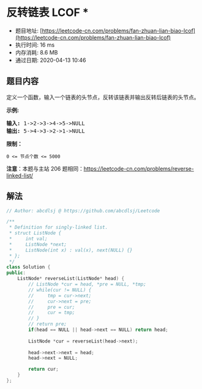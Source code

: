 # 反转链表 LCOF *
- 题目地址: [https://leetcode-cn.com/problems/fan-zhuan-lian-biao-lcof](https://leetcode-cn.com/problems/fan-zhuan-lian-biao-lcof)
- 执行时间: 16 ms
- 内存消耗: 8.6 MB
- 通过日期: 2020-04-13 10:46

## 题目内容
<p>定义一个函数，输入一个链表的头节点，反转该链表并输出反转后链表的头节点。</p>



<p><strong>示例:</strong></p>

<pre><strong>输入:</strong> 1->2->3->4->5->NULL
<strong>输出:</strong> 5->4->3->2->1->NULL</pre>



<p><strong>限制：</strong></p>

<p><code>0 <= 节点个数 <= 5000</code></p>



<p><strong>注意</strong>：本题与主站 206 题相同：<a href="https://leetcode-cn.com/problems/reverse-linked-list/">https://leetcode-cn.com/problems/reverse-linked-list/</a></p>


## 解法
```cpp
// Author: abcdlsj @ https://github.com/abcdlsj/Leetcode

/**
 * Definition for singly-linked list.
 * struct ListNode {
 *     int val;
 *     ListNode *next;
 *     ListNode(int x) : val(x), next(NULL) {}
 * };
 */
class Solution {
public:
    ListNode* reverseList(ListNode* head) {
        // ListNode *cur = head, *pre = NULL, *tmp;
        // while(cur != NULL) {
        //     tmp = cur->next;
        //     cur->next = pre;
        //     pre = cur;
        //     cur = tmp;
        // }
        // return pre;
        if(head == NULL || head->next == NULL) return head;
        
        ListNode *cur = reverseList(head->next);
        
        head->next->next = head;
        head->next = NULL;

        return cur;
    }
};

```